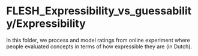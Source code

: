 # FLESH_Expressibility_vs_guessability/Expressibility

In this folder, we process and model ratings from online experiment where people evaluated concepts in terms of how expressible they are (in Dutch).